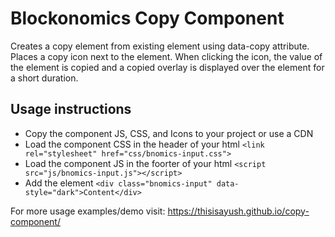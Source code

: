 # Blockonomics Copy Component
Creates a copy element from existing element using data-copy attribute. Places a copy icon next to the element. When clicking the icon, the value of the element is copied and a copied overlay is displayed over the element for a short duration.

## Usage instructions
* Copy the component JS, CSS, and Icons to your project or use a CDN
* Load the component CSS in the header of your html
`<link rel="stylesheet" href="css/bnomics-input.css">`
* Load the component JS in the foorter of your html
`<script src="js/bnomics-input.js"></script>`
* Add the element
`<div class="bnomics-input" data-style="dark">Content</div>`

For more usage examples/demo visit: https://thisisayush.github.io/copy-component/
